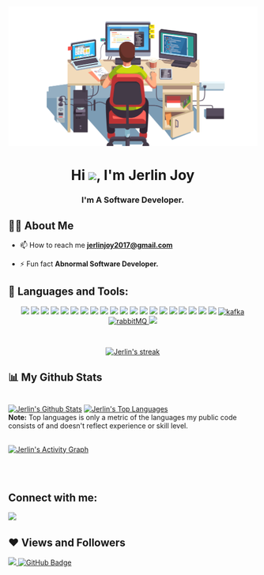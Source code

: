 <a href="#"><img width="auto" height="auto" src="https://github.com/Jerlinjoy46/Jerlinjoy46/blob/main/pngwing.com.png"/></a>

<h1 align="center">Hi <img src="https://raw.githubusercontent.com/MartinHeinz/MartinHeinz/master/wave.gif" width="30px">, I'm Jerlin Joy</h1>
<h3 align="center">I'm A Software Developer.</h3>


## 🙋‍♂️ About Me
- 📫 How to reach me **jerlinjoy2017@gmail.com**

- ⚡ Fun fact **Abnormal Software Developer.**

## 🚀 Languages and Tools:

<p align="center"> 
<img src="https://img.icons8.com/color/48/000000/javascript--v1.png"/>
<img src="https://img.icons8.com/fluency/48/000000/node-js.png"/>
<img src="https://img.icons8.com/ios/50/000000/express-js.png"/>
<img src="https://img.icons8.com/color/48/000000/python--v1.png"/>
<img src="https://img.icons8.com/color/48/000000/bash.png"/>
<img src="https://img.icons8.com/color/48/000000/typescript.png"/>
<img src="https://img.icons8.com/color/48/000000/react-native.png"/>
<img src="https://img.icons8.com/color/48/000000/graphql.png"/>
<img src="https://img.icons8.com/color/48/000000/amazon-web-services.png"/>
<img src="https://img.icons8.com/external-tal-revivo-color-tal-revivo/48/000000/external-postman-is-the-only-complete-api-development-environment-logo-color-tal-revivo.png"/>
<img src="https://img.icons8.com/color/48/000000/mongodb.png"/>
<img src="https://img.icons8.com/fluency/48/000000/mysql-logo.png"/>
<img src="https://img.icons8.com/color/48/000000/postgreesql.png"/>
<img src="https://img.icons8.com/color/48/000000/redis.png"/>
<img src="https://img.icons8.com/fluency/48/000000/docker.png"/>
<img src="https://img.icons8.com/color/48/000000/git.png"/>
<img src="https://img.icons8.com/fluency/48/000000/grafana.png"/>
<img src="https://img.icons8.com/color/48/000000/firebase.png"/>
<img src="https://img.icons8.com/external-tal-revivo-color-tal-revivo/48/000000/external-jest-can-collect-code-coverage-information-from-entire-projects-logo-color-tal-revivo.png"/>
<img src="https://img.icons8.com/external-tal-revivo-shadow-tal-revivo/48/000000/external-arch-linux-composed-of-nonfree-and-open-source-software-logo-shadow-tal-revivo.png"/>
 <a href="https://kafka.apache.org/" target="_blank" rel="noreferrer"> <img src="https://www.vectorlogo.zone/logos/apache_kafka/apache_kafka-icon.svg" alt="kafka" width="40" height="40"/> </a>
 <a href="https://www.rabbitmq.com" target="_blank" rel="noreferrer"> <img src="https://www.vectorlogo.zone/logos/rabbitmq/rabbitmq-icon.svg" alt="rabbitMQ" width="40" height="40"/> </a>
 <img src="https://img.icons8.com/external-tal-revivo-shadow-tal-revivo/48/000000/external-vim-a-highly-configurable-text-editor-for-efficiently-creating-and-changing-any-kind-of-text-logo-shadow-tal-revivo.png"/>
</p>
<!-- [![React Badge](https://img.shields.io/badge/-React-61DBFB?style=for-the-badge&labelColor=black&logo=react&logoColor=61DBFB)]
(#)[![Javascript Badge](https://img.shields.io/badge/-Javascript-F0DB4F?style=for-the-badge&labelColor=black&logo=javascript&logoColor=F0DB4F)]
(#) [![Typescript Badge](https://img.shields.io/badge/-Typescript-007acc?style=for-the-badge&labelColor=black&logo=typescript&logoColor=007acc)]
(#) [![Nodejs Badge](https://img.shields.io/badge/-Nodejs-3C873A?style=for-the-badge&labelColor=black&logo=node.js&logoColor=3C873A)]
(#)[![GraphQL Badge](https://img.shields.io/badge/-GraphQl-e535ab?style=for-the-badge&labelColor=black&logo=node.js&logoColor=e535ab)](#) -->
<br/>

<p align="center">
    <a href="https://github.com/Jerlinjoy46/github-readme-streak-stats">
        <img title="🔥 Get streak stats for your profile at git.io/streak-stats" alt="Jerlin's streak" src="https://github-readme-streak-stats.herokuapp.com/?user=Jerlinjoy46&theme=black-ice&hide_border=true&stroke=0000&background=060A0CD0"/>
    </a>
</p>

## 📊 My Github Stats

  <br/>
    <a href="https://github.com/Jerlinjoy46/github-readme-stats"><img alt="Jerlin's Github Stats" src="https://github-readme-stats.vercel.app/api?username=Jerlinjoy46&show_icons=true&count_private=true&theme=react&hide_border=true&bg_color=0D1117" /></a>
  <a href="https://github.com/Jerlinjoy46/github-readme-stats">
  <img alt="Jerlin's Top Languages" src="https://github-readme-stats.vercel.app/api/top-langs/?username=Jerlinjoy46&langs_count=8&count_private=true&layout=compact&theme=react&hide_border=true&bg_color=0D1117" /></a>
  <br/>
  <b>Note:</b> Top languages is only a metric of the languages my public code consists of and doesn't reflect experience or skill level.


<br/>
<br/>

<a href="https://github.com/Jerlinjoy46/github-readme-activity-graph"><img alt="Jerlin's Activity Graph" src="https://activity-graph.herokuapp.com/graph?username=Jerlinjoy46&bg_color=0D1117&color=5BCDEC&line=5BCDEC&point=FFFFFF&hide_border=true" /></a>

<br/>
<br/>

## Connect with me:
<p align="left">
<a href = "https://www.linkedin.com/in/jerlin-joy-110b991b3"><img src="https://img.icons8.com/fluent/48/000000/linkedin.png"/></a>
</p>

## ❤ Views and Followers
<a href="https://github.com/Meghna-DAS/github-profile-views-counter">
    <img src="https://komarev.com/ghpvc/?username=Jerlinjoy46">
</a>
<a href="https://github.com/Jerlinjoy46?tab=followers"><img src="https://img.shields.io/github/followers/Jerlinjoy46?label=Followers&style=social" alt="GitHub Badge"></a>
